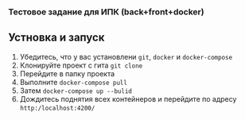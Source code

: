 ### Тестовое задание для ИПК (back+front+docker)
## Устновка и запуск
1. Убедитесь, что у вас установлени `git`, `docker` и `docker-compose`
2. Клонируйте проект с гита `git clone`
3. Перейдите в папку проекта 
4. Выполните `docker-compose pull`
5. Затем `docker-compose up --bulid`
6. Дождитесь поднятия всех контейнеров и перейдите по адресу `http:/localhost:4200/`
